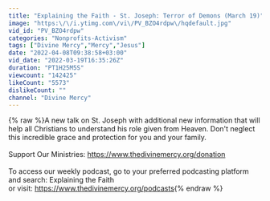 ```yaml
---
title: "Explaining the Faith - St. Joseph: Terror of Demons (March 19)"
image: "https:\/\/i.ytimg.com\/vi\/PV_BZO4rdpw\/hqdefault.jpg"
vid_id: "PV_BZO4rdpw"
categories: "Nonprofits-Activism"
tags: ["Divine Mercy","Mercy","Jesus"]
date: "2022-04-08T09:38:58+03:00"
vid_date: "2022-03-19T16:35:26Z"
duration: "PT1H25M5S"
viewcount: "142425"
likeCount: "5573"
dislikeCount: ""
channel: "Divine Mercy"
---
```

{% raw %}A new talk on St. Joseph with additional new information that will help all Christians to understand his role given from Heaven. Don't neglect this incredible grace and protection for you and your family.<br /><br />Support Our Ministries: <a rel="nofollow" target="blank" href="https://www.thedivinemercy.org/donation">https://www.thedivinemercy.org/donation</a><br /><br />To access our weekly podcast, go to your preferred podcasting platform and search: Explaining the Faith<br />or visit: <a rel="nofollow" target="blank" href="https://www.thedivinemercy.org/podcasts">https://www.thedivinemercy.org/podcasts</a>{% endraw %}
